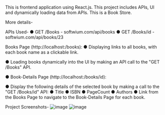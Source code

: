 This is frontend application using React.js.
This project includes APIs, UI and  dynamically loading data from APIs.
This is a Book Store.

More details- 

APIs Used-
● GET /Books - softwium.com/api/books
● GET /Books/id - softwium.com/api/books/23

Books Page (http://localhost:<port>/books):
● Displaying links to all books, with each book name as a clickable link.

● Loading books dynamically into the UI by making an API call to
the "GET /Books" API.

● Book-Details Page (http://localhost:<port>/books/id):

● Display the following details of the selected book by making a call to the "GET /Books/id" API:
● Title
● ISBN
● PageCount
● Authors
● Link from the Books Page to navigate to the Book-Details Page for each book.

Project Screenshots-
![image](https://github.com/KaustubhBhavsar20/React-Book-Store/assets/114724744/1eb79e59-52dd-409b-8b21-145dc45a0ad3)
![image](https://github.com/KaustubhBhavsar20/React-Book-Store/assets/114724744/859dc3b2-866a-40f7-8f0e-e83e04f4c8b4)

